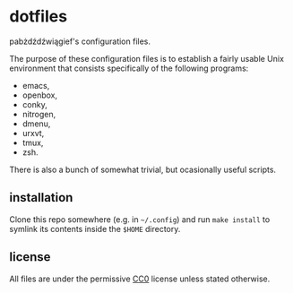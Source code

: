 dotfiles
========

pabżdźdźwiągief's configuration files.

The purpose of these configuration files is to establish a fairly usable
Unix environment that consists specifically of the following programs:

- emacs,
- openbox,
- conky,
- nitrogen,
- dmenu,
- urxvt,
- tmux,
- zsh.

There is also a bunch of somewhat trivial, but ocasionally useful scripts.


installation
------------

Clone this repo somewhere (e.g. in `~/.config`) and run `make install` to
symlink its contents inside the `$HOME` directory.


license
-------

All files are under the permissive
[CC0](https://creativecommons.org/publicdomain/zero/1.0/) license unless
stated otherwise.

